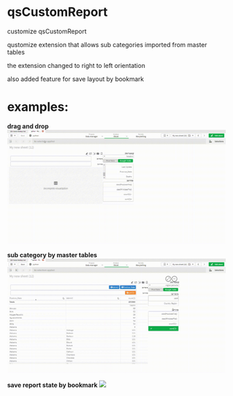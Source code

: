 # qsCustomReport
customize qsCustomReport

qustomize extension that allows sub categories imported from master tables

the extension changed to right to left orientation

also added feature for save layout by bookmark

# examples:
**drag and drop**
![](qsCustomReport01.gif)

**sub category by master tables**
![](qsCustomReport02.gif)

**save report state by bookmark**
![](qsCustomReport03.gif)


